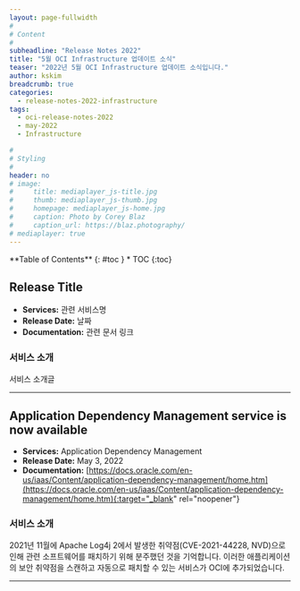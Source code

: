 ```yaml
---
layout: page-fullwidth
#
# Content
#
subheadline: "Release Notes 2022"
title: "5월 OCI Infrastructure 업데이트 소식"
teaser: "2022년 5월 OCI Infrastructure 업데이트 소식입니다."
author: kskim
breadcrumb: true
categories:
  - release-notes-2022-infrastructure
tags:
  - oci-release-notes-2022
  - may-2022
  - Infrastructure

#
# Styling
#
header: no
# image:
#     title: mediaplayer_js-title.jpg
#     thumb: mediaplayer_js-thumb.jpg
#     homepage: mediaplayer_js-home.jpg
#     caption: Photo by Corey Blaz
#     caption_url: https://blaz.photography/
# mediaplayer: true
---
```


<div class="panel radius" markdown="1">
**Table of Contents**
{: #toc }
*  TOC
{:toc}
</div>

## Release Title
* **Services:** 관련 서비스명
* **Release Date:** 날짜
* **Documentation:** 관련 문서 링크

### 서비스 소개
서비스 소개글

---

## Application Dependency Management service is now available
* **Services:** Application Dependency Management
* **Release Date:** May 3, 2022
* **Documentation:** [https://docs.oracle.com/en-us/iaas/Content/application-dependency-management/home.htm](https://docs.oracle.com/en-us/iaas/Content/application-dependency-management/home.htm){:target="_blank" rel="noopener"}

### 서비스 소개
2021년 11월에 Apache Log4j 2에서 발생한 취약점(CVE-2021-44228, NVD)으로 인해 관련 소프트웨어를 패치하기 위해 분주했던 것을 기억합니다. 이러한 애플리케이션의 보안 취약점을 스캔하고 자동으로 패치할 수 있는 서비스가 OCI에 추가되었습니다.  

---